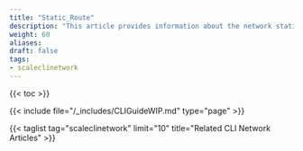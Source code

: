 ```yaml
---
title: "Static_Route"
description: "This article provides information about the network static_route namespace in the TrueNAS CLI Shell. Includes command syntax and common commands."
weight: 60
aliases:
draft: false
tags:
- scaleclinetwork
---
```


{{< toc >}}


{{< include file="/_includes/CLIGuideWIP.md" type="page" >}}

{{< taglist tag="scaleclinetwork" limit="10" title="Related CLI Network Articles" >}}